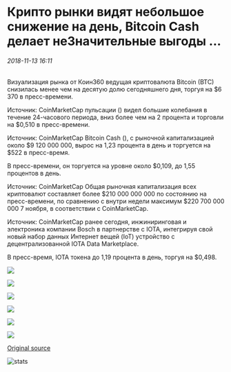 # Крипто рынки видят небольшое снижение на день, Bitcoin Cash делает неЗначительные выгоды ...

###### 2018-11-13 16:11

Визуализация рынка от Коин360 ведущая криптовалюта Bitcoin (BTC) снизилась менее чем на десятую долю сегодняшнего дня, торгуя на $6 370 в пресс-времени.

Источник: CoinMarketCap пульсации () видел большие колебания в течение 24-часового периода, вниз более чем на 2 процента и торговли на $0,510 в пресс-времени.

Источник: CoinMarketCap Bitcoin Cash (), с рыночной капитализацией около $9 120 000 000, вырос на 1,23 процента в день и торгуется на $522 в пресс-время.

В пресс-времени, он торгуется на уровне около $0,109, до 1,55 процентов в день.

Источник: CoinMarketCap Общая рыночная капитализация всех криптовалют составляет более $210 000 000 000 по состоянию на пресс-времени, по сравнению с внутри недели максимум $220 700 000 000 7 ноября, в соответствии с CoinMarketCap.

Источник: CoinMarketCap ранее сегодня, инжиниринговая и электроника компании Bosch в партнерстве с IOTA, интегрируя свой новый набор данных Интернет вещей (IoT) устройство с децентрализованной IOTA Data Marketplace.

В пресс-время, IOTA токена до 1,19 процента в день, торгуя на $0,498.

![](https://s3.cointelegraph.com/storage/uploads/view/1afe5e8eb00026066615851d72bf7bd3.png)

![](https://s3.cointelegraph.com/storage/uploads/view/87a4e8af7f686a0af85f021d2a3d16f6.jpeg)

![](https://s3.cointelegraph.com/storage/uploads/view/e31f622d93c3bc8fa3dc4784c3f65c8b.jpeg)

![](https://s3.cointelegraph.com/storage/uploads/view/bdda0cff44eca3680b008a393e1d7401.jpeg)

![](https://s3.cointelegraph.com/storage/uploads/view/852c5abda43fc46fae3e25b902442c70.jpeg)

![](https://s3.cointelegraph.com/storage/uploads/view/1175648ed295114733c9f4038e046ead.jpeg)

[Original source](https://cointelegraph.com/news/crypto-markets-see-slight-decline-on-the-day-bitcoin-cash-makes-minor-gains)

![stats](https://c.statcounter.com/11760860/0/a89fa40b/1/ "stats")